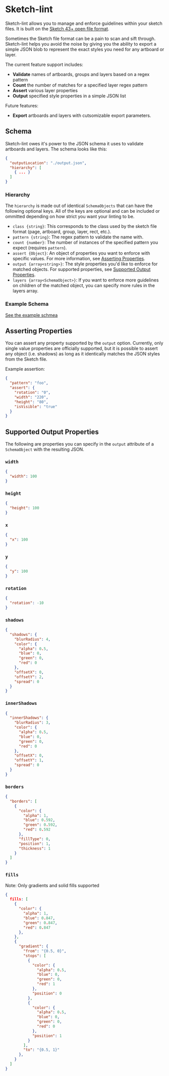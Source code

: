 # Sketch-lint

Sketch-lint allows you to manage and enforce guidelines within your sketch files. It is built on the [Sketch 43+ open file format](http://sketchplugins.com/d/87-new-file-format-in-sketch-43).

Sometimes the Sketch file format can be a pain to scan and sift through. Sketch-lint helps you avoid the noise by giving you the ability to export a simple JSON blob to represent the exact styles you need for any artboard or layer.

The current feature support includes:

- **Validate** names of artboards, groups and layers based on a regex pattern
- **Count** the number of matches for a specified layer regex pattern
- **Assert** various layer properties
- **Output** specified style properties in a simple JSON list

Future features:

- **Export** artboards and layers with cutsomizable export parameters.

## Schema

Sketch-lint owes it's power to the JSON schema it uses to validate artboards and layers. The schema looks like this:

```json
{
  "outputLocation": "./output.json",
  "hierarchy": [
    { ... }
  ]
}
```

### Hierarchy

The `hierarchy` is made out of identical `SchemaObjects` that can have the following optional keys. All of the keys are optional and can be included or ommitted depending on how strict you want your linting to be.

- `class {string}`: This corresponds to the class used by the sketch file format (page, artboard, group, layer, rect, etc.).
- `pattern {string}`: The regex pattern to validate the name with.
- `count {number}`: The number of instances of the specified pattern you expect (requires `pattern`).
- `assert {Object}`: An object of properties you want to enforce with specific values. For more information, see [Asserting Properties](#asserting-properties).
- `output {array<string>}`: The style properties you'd like to enforce for matched objects. For supported properties, see [Supported Output Properties](#supported-output-properties).
- `layers {array<SchemaObject>}`: If you want to enforce more guidelines on children of the matched object, you can specify more rules in the layers array.

### Example Schema

[See the example schmea](http://github.com/anicholls/sketch-lint/blob/master/schema.json.example)

## Asserting Properties

You can assert any property supported by the `output` option. Currently, only single value properties are officially supported, but it is possible to assert any object (i.e. shadows) as long as it identically matches the JSON styles from the Sketch file.

Example assertion:
```json
{
  "pattern": "foo",
  "assert": {
    "rotation": "0",
    "width": "220",
    "height": "80",
    "isVisible": "true"
  }
}
```

## Supported Output Properties

The following are properties you can specify in the `output` attribute of a `SchemaObject` with the resulting JSON.

### `width`
```json
{
  "width": 100
}
```

### `height`
```json
{
  "height": 100
}
```

### `x`
```json
{
  "x": 100
}
```

### `y`
```json
{
  "y": 100
}
```

### `rotation`

```json
{
  "rotation": -10
}
```

### `shadows`

```json
{
  "shadows": {
    "blurRadius": 4,
    "color": {
      "alpha": 0.5,
      "blue": 0,
      "green": 0,
      "red": 0
    },
    "offsetX": 0,
    "offsetY": 2,
    "spread": 0
  }
}
```

### `innerShadows`

```json
{
  "innerShadows": {
    "blurRadius": 3,
    "color": {
      "alpha": 0.5,
      "blue": 0,
      "green": 0,
      "red": 0
    },
    "offsetX": 0,
    "offsetY": 1,
    "spread": 0
  }
}
```

### `borders`

```json
{
  "borders": [
    {
      "color": {
        "alpha": 1,
        "blue": 0.592,
        "green": 0.592,
        "red": 0.592
      },
      "fillType": 0,
      "position": 1,
      "thickness": 1
    }
  ]
}
```

### `fills`

Note: Only gradients and solid fills supported

```json
{
  fills: [
    {
      "color": {
        "alpha": 1,
        "blue": 0.847,
        "green": 0.847,
        "red": 0.847
      },
    },
    {
      "gradient": {
        "from": "{0.5, 0}",
        "stops": [
          {
            "color": {
              "alpha": 0.5,
              "blue": 0,
              "green": 0,
              "red": 1
            },
            "position": 0
          },
          {
            "color": {
              "alpha": 0.5,
              "blue": 0,
              "green": 0,
              "red": 0
            },
            "position": 1
          }
        ],
        "to": "{0.5, 1}"
      },
    }
  ]
}
```
